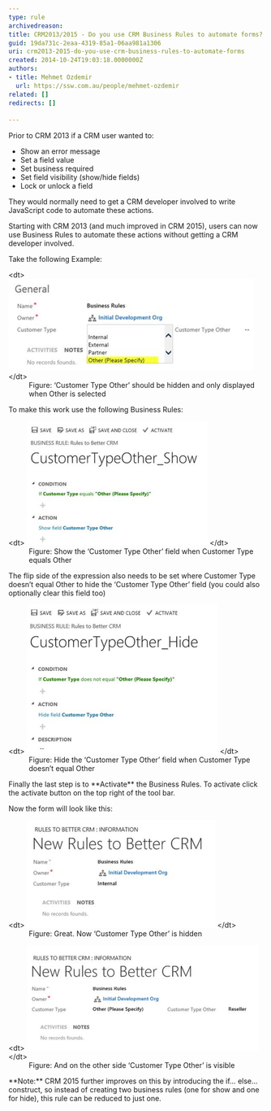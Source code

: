 ```yaml
---
type: rule
archivedreason: 
title: CRM2013/2015 - Do you use CRM Business Rules to automate forms?
guid: 19da731c-2eaa-4319-85a1-06aa981a1306
uri: crm2013-2015-do-you-use-crm-business-rules-to-automate-forms
created: 2014-10-24T19:03:18.0000000Z
authors:
- title: Mehmet Ozdemir
  url: https://ssw.com.au/people/mehmet-ozdemir
related: []
redirects: []

---
```


Prior to CRM 2013 if a CRM user wanted to:

* Show an error message
* Set a field value
* Set business required
* Set field visibility (show/hide fields)
* Lock or unlock a field


They would normally need to get a CRM developer involved to write JavaScript code to automate these actions.

Starting with CRM 2013 (and much improved in CRM 2015), users can now use Business Rules to automate these actions without getting a CRM developer involved.

<!--endintro-->

Take the following Example:
<dl class="image">&lt;dt&gt; 
      <img src="crm-automated-forms-1.png" alt=""> 
   &lt;/dt&gt;<dd>Figure: ‘Customer Type Other’ should be hidden and only displayed when Other is selected</dd></dl>
To make this work use the following Business Rules:
<dl class="image">&lt;dt&gt; 
      <img src="crm-automated-forms-2.png" alt=""> 
   &lt;/dt&gt;<dd>Figure: Show the ‘Customer Type Other’ field when Customer Type equals Other</dd></dl>
The flip side of the expression also needs to be set where Customer Type doesn’t equal Other to hide the ‘Customer Type Other’ field (you could also optionally clear this field too)
<dl class="image">&lt;dt&gt; 
      <img src="crm-automated-forms-3.png" alt=""> 
   &lt;/dt&gt;<dd>Figure: Hide the ‘Customer Type Other’ field when Customer Type doesn’t equal Other<br></dd></dl>
Finally the last step is to      **Activate** the Business Rules. To activate click the activate button on the top right of the tool bar.

Now the form will look like this:
<dl class="image">&lt;dt&gt; 
      <img src="crm-automated-forms-4.png" alt=""> 
   &lt;/dt&gt;<dd>Figure: Great. Now ‘Customer Type Other’ is hidden</dd></dl><dl class="image">&lt;dt&gt; 
      <img src="crm-automated-forms-5.png" alt=""> 
   &lt;/dt&gt;<dd>Figure: And on the other side ‘Customer Type Other’ is visible</dd></dl>
**Note:** CRM 2015 further improves on this by introducing the if… else… construct, so instead of creating two business rules (one for show and one for hide), this rule can be reduced to just one.
